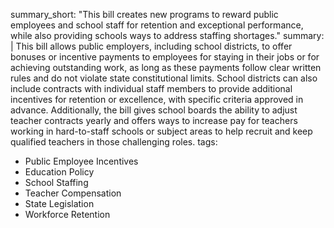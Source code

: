 summary_short: "This bill creates new programs to reward public employees and school staff for retention and exceptional performance, while also providing schools ways to address staffing shortages."
summary: |
  This bill allows public employers, including school districts, to offer bonuses or incentive payments to employees for staying in their jobs or for achieving outstanding work, as long as these payments follow clear written rules and do not violate state constitutional limits. School districts can also include contracts with individual staff members to provide additional incentives for retention or excellence, with specific criteria approved in advance. Additionally, the bill gives school boards the ability to adjust teacher contracts yearly and offers ways to increase pay for teachers working in hard-to-staff schools or subject areas to help recruit and keep qualified teachers in those challenging roles.
tags:
  - Public Employee Incentives
  - Education Policy
  - School Staffing
  - Teacher Compensation
  - State Legislation
  - Workforce Retention
